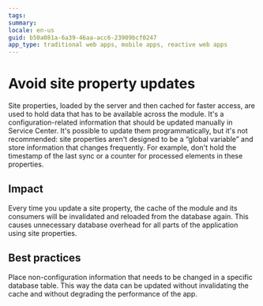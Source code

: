 ```yaml
---
tags: 
summary: 
locale: en-us
guid: b50a081a-6a39-46aa-acc6-23909bcf0247
app_type: traditional web apps, mobile apps, reactive web apps
---
```



# Avoid site property updates

Site properties, loaded by the server and then cached for faster access, are used to hold data that has to be available across the module. It's a configuration-related information that should be updated manually in Service Center. It's possible to update them programmatically, but it's not recommended: site properties aren't designed to be a “global variable” and store information that changes frequently. For example, don't hold the timestamp of the last sync or a counter for processed elements in these properties. 

## Impact

Every time you update a site property, the cache of the module and its consumers will be invalidated and reloaded from the database again. This causes unnecessary database overhead for all parts of the application using site properties. 

## Best practices

Place non-configuration information that needs to be changed in a specific database table. This way the data can be updated without invalidating the cache and without degrading the performance of the app.
